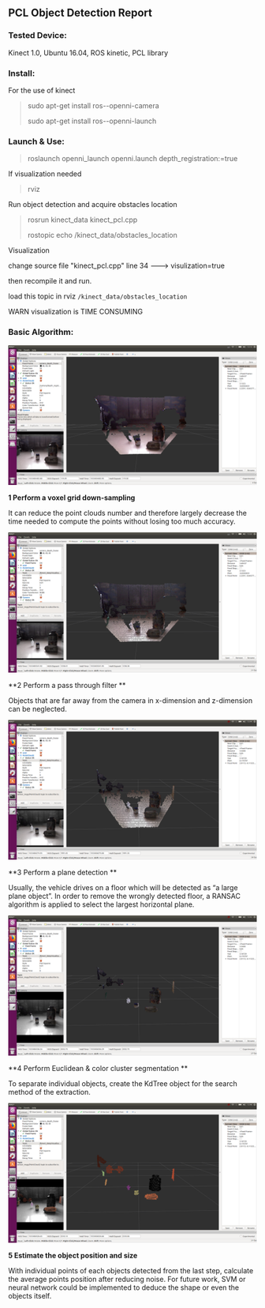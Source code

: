 ## PCL Object Detection Report

### Tested Device: 

Kinect 1.0, Ubuntu 16.04, ROS kinetic, PCL library

 

### Install:

For the use of kinect

> sudo apt-get install ros-<rosdistro>-openni-camera
>
> sudo apt-get install ros-<rosdistro>-openni-launch

 

### Launch & Use:

> roslaunch openni_launch openni.launch depth_registration:=true

 

If visualization needed

> rviz

  

Run object detection and acquire obstacles location

> rosrun kinect_data kinect_pcl.cpp
>
> rostopic echo /kinect_data/obstacles_location



Visualization

change source file "kinect_pcl.cpp" line 34 ---> visulization=true

then recompile it and run.

load this topic in rviz `/kinect_data/obstacles_location`

WARN visualization is TIME CONSUMING 

 

### Basic Algorithm:

![](demonstration/1.png)

**1 Perform a voxel grid down-sampling**

It can reduce the point clouds number and therefore largely decrease the time needed to compute the points without losing too much accuracy.

![](demonstration/2.png)

**2 Perform a pass through filter **

Objects that are far away from the camera in x-dimension and z-dimension can be neglected.

![](demonstration/3.png)

**3 Perform a plane detection **

Usually, the vehicle drives on a floor which will be detected as “a large plane object”. In order to remove the wrongly detected floor, a RANSAC algorithm is applied to select the largest horizontal plane.

![](demonstration/4.png)

**4 Perform Euclidean & color cluster segmentation **

To separate individual objects, create the KdTree object for the search method of the extraction.

![](demonstration/5.png)

**5 Estimate the object position and size**

With individual points of each objects detected from the last step, calculate the average points position after reducing noise. For future work, SVM or neural network could be implemented to deduce the shape or even the objects itself.